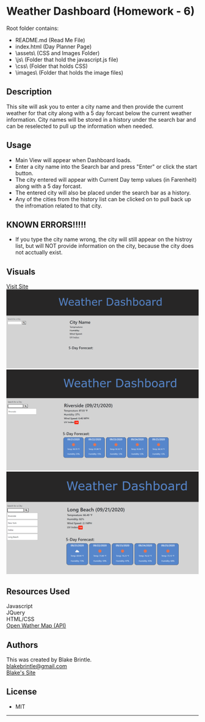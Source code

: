 # Weather Dashboard (Homework - 6)

Root folder contains:

* README.md      (Read Me File)
* index.html     (Day Planner Page)
* \assets\       (CSS and Images Folder)
*   \js\        (Folder that hold the javascript.js file)
*   \css\       (Folder that holds CSS)
*   \images\     (Folder that holds the image files)


## Description
This site will ask you to enter a city name and then provide the current weather for that city along with a 5 day forcast below the current weather information. City names will be stored in a history under the search bar and can be reselected to pull up the information when needed.


## Usage
* Main View will appear when Dashboard loads.
* Enter a city name into the Search bar and press "Enter" or click the start button.
* The city entered will appear with Current Day temp values (in Farenheit) along with a 5 day forcast.
* The entered city will also be placed under the search bar as a history. 
* Any of the cities from the history list can be clicked on to pull back up the infromation related to that city.


## KNOWN ERRORS!!!!!
* If you type the city name wrong, the city will still appear on the histroy list, but will NOT provide information on the city, because the city does not acctually exist.


## Visuals
<a href="https://bbrintle.github.io/6-Weather-Dashboard/">Visit Site</a>
<br>
<img src="./assets/images/MainView.PNG">
<img src="./assets/images/EnteredValue.PNG">
<img src="./assets/images/ManyEnteredValue.PNG">


## Resources Used
Javascript
<br>
JQuery
<br>
HTML/CSS
<br>
<a href="https://openweathermap.org/api">Open Wather Map (API)</a>

## Authors
This was created by Blake Brintle. 
<br>
blakebrintle@gmail.com
<br>
<a href="https://bbrintle.github.io/">Blake's Site</a>


## License
* MIT

- - -
